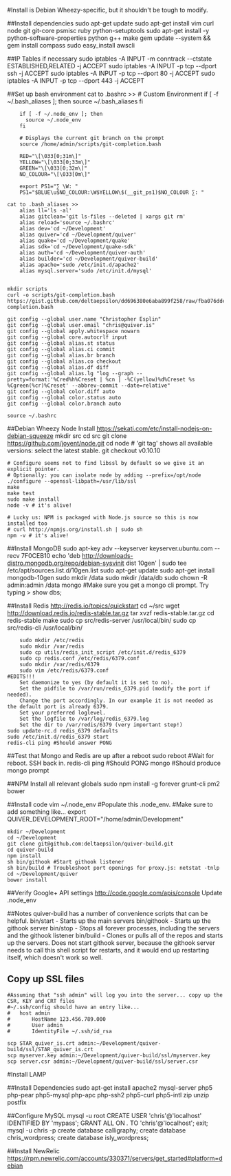 #Install is Debian Wheezy-specific, but it shouldn't be tough to modify.

##Install dependencies
sudo apt-get update
sudo apt-get install vim curl node git git-core psmisc ruby python-setuptools
sudo apt-get install -y python-software-properties python g++ make
gem update --system && gem install compass
sudo easy_install awscli

##IP Tables if necessary
	sudo iptables -A INPUT -m conntrack --ctstate ESTABLISHED,RELATED -j ACCEPT
	sudo iptables -A INPUT -p tcp --dport ssh -j ACCEPT
	sudo iptables -A INPUT -p tcp --dport 80 -j ACCEPT
	sudo iptables -A INPUT -p tcp --dport 443 -j ACCEPT

##Set up bash environment
	cat to .bashrc >>
		#	Custom Environment
		if [ -f ~/.bash_aliases ]; then
		  source ~/.bash_aliases
		fi

		if [ -f ~/.node_env ]; then
		  source ~/.node_env
		fi

		# Displays the current git branch on the prompt
		source /home/admin/scripts/git-completion.bash

		RED="\[\033[0;31m\]"
		YELLOW="\[\033[0;33m\]"
		GREEN="\[\033[0;32m\]"
		NO_COLOUR="\[\033[0m\]"

		export PS1="∑ \W: "
		PS1="$BLUE\u$NO_COLOUR:\W$YELLOW\$(__git_ps1)$NO_COLOUR ∑: "

	cat to .bash_aliases >>
		alias ll='ls -al'
		alias gitclean='git ls-files --deleted | xargs git rm'
		alias reload='source ~/.bashrc'
		alias dev='cd ~/Development'
		alias quiver='cd ~/Development/quiver'
		alias quake='cd ~/Development/quake'
		alias sdk='cd ~/Development/quake-sdk'
		alias auth='cd ~/Development/quiver-auth'
		alias builder='cd ~/Development/quiver-build'
		alias apache='sudo /etc/init.d/apache2'
		alias mysql.server='sudo /etc/init.d/mysql'


	mkdir scripts
	curl -o scripts/git-completion.bash https://gist.github.com/deltaepsilon/dd696380e6aba899f258/raw/fba076dde27440eaa90fd4fcfdfa55764410dd11/git-completion.bash

	git config --global user.name "Christopher Esplin"
	git config --global user.email "chris@quiver.is"
	git config --global apply.whitespace nowarn
	git config --global core.autocrlf input
	git config --global alias.st status
	git config --global alias.ci commit
	git config --global alias.br branch
	git config --global alias.co checkout
	git config --global alias.df diff
	git config --global alias.lg "log --graph --pretty=format:'%Cred%h%Creset | %cn | -%C(yellow)%d%Creset %s %Cgreen(%cr)%Creset' --abbrev-commit --date=relative" 
	git config --global color.diff auto
	git config --global color.status auto
	git config --global color.branch auto

	source ~/.bashrc

##Debian Wheezy Node Install https://sekati.com/etc/install-nodejs-on-debian-squeeze
	mkdir src
	cd src
	git clone https://github.com/joyent/node.git
	cd node
	# 'git tag' shows all available versions: select the latest stable.
	git checkout v0.10.10
	 
	# Configure seems not to find libssl by default so we give it an explicit pointer.
	# Optionally: you can isolate node by adding --prefix=/opt/node
	./configure --openssl-libpath=/usr/lib/ssl
	make
	make test
	sudo make install
	node -v # it's alive!
	 
	# Lucky us: NPM is packaged with Node.js source so this is now installed too
	# curl http://npmjs.org/install.sh | sudo sh
	npm -v # it's alive!
	

##Install MongoDB
	sudo apt-key adv --keyserver keyserver.ubuntu.com --recv 7F0CEB10
	echo 'deb http://downloads-distro.mongodb.org/repo/debian-sysvinit dist 10gen' | sudo tee /etc/apt/sources.list.d/10gen.list
	sudo apt-get update
	sudo apt-get install mongodb-10gen
	sudo mkdir /data
	sudo mkdir /data/db
	sudo chown -R admin:admin /data
	mongo #Make sure you get a mongo cli prompt. Try typing > show dbs;


##Install Redis http://redis.io/topics/quickstart
	cd ~/src
	wget http://download.redis.io/redis-stable.tar.gz
	tar xvzf redis-stable.tar.gz
	cd redis-stable
	make
	sudo cp src/redis-server /usr/local/bin/
	sudo cp src/redis-cli /usr/local/bin/

		sudo mkdir /etc/redis
		sudo mkdir /var/redis
		sudo cp utils/redis_init_script /etc/init.d/redis_6379
		sudo cp redis.conf /etc/redis/6379.conf
		sudo mkdir /var/redis/6379
		sudo vim /etc/redis/6379.conf
	#EDITS!!!
		Set daemonize to yes (by default it is set to no).
		Set the pidfile to /var/run/redis_6379.pid (modify the port if needed).
		Change the port accordingly. In our example it is not needed as the default port is already 6379.
		Set your preferred loglevel.
		Set the logfile to /var/log/redis_6379.log
		Set the dir to /var/redis/6379 (very important step!)
	sudo update-rc.d redis_6379 defaults
	sudo /etc/init.d/redis_6379 start
	redis-cli ping #Should answer PONG

##Test that Mongo and Redis are up after a reboot
	sudo reboot
	#Wait for reboot. SSH back in.
	redis-cli ping #Should PONG
	mongo #Should produce mongo prompt

##NPM Install all relevant globals
	sudo npm install -g forever grunt-cli pm2 bower

##Install code
	vim ~/.node_env
	#Populate this .node_env. 
	#Make sure to add something like... export QUIVER_DEVELOPMENT_ROOT="/home/admin/Development"
	
	mkdir ~/Development
	cd ~/Development
	git clone git@github.com:deltaepsilon/quiver-build.git
	cd quiver-build
	npm install
	sh bin/githook #Start githook listener
	sh bin/build # Troubleshoot port openings for proxy.js: netstat -tnlp
	cd ~/Development/quiver
	bower install

##Verify Google+ API settings
	http://code.google.com/apis/console
	Update .node_env

##Notes
	quiver-build has a number of convenience scripts that can be helpful.
	bin/start - Starts up the main servers
	bin/githook - Starts up the githook server
	bin/stop - Stops all forever processes, including the servers and the githook listener
	bin/build - Clones or pulls all of the repos and starts up the servers. Does not start githook server, because the githook server needs to call this shell script for restarts, and it would end up restarting itself, which doesn't work so well.

## Copy up SSL files
	#Assuming that "ssh admin" will log you into the server... copy up the CSR, KEY and CRT files
	#~/.ssh/config should have an entry like...
	#	host admin
    #    	HostName 123.456.789.000
    #    	User admin
    #   	IdentityFile ~/.ssh/id_rsa

	scp STAR_quiver_is.crt admin:~/Development/quiver-build/ssl/STAR_quiver_is.crt
	scp myserver.key admin:~/Development/quiver-build/ssl/myserver.key
	scp server.csr admin:~/Development/quiver-build/ssl/server.csr


#Install LAMP

##Install Dependencies
	sudo apt-get install apache2 mysql-server php5 php-pear php5-mysql php-apc php-ssh2 php5-curl php5-intl zip unzip postfix

##Configure MySQL
	mysql -u root
	CREATE USER 'chris'@'localhost' IDENTIFIED BY 'mypass';
	GRANT ALL ON *.* TO 'chris'@'localhost';
	exit;
	mysql -u chris -p
	create database calligraphy;
	create database chris_wordpress;
	create database isly_wordpress;

##Install NewRelic
	https://rpm.newrelic.com/accounts/330371/servers/get_started#platform=debian